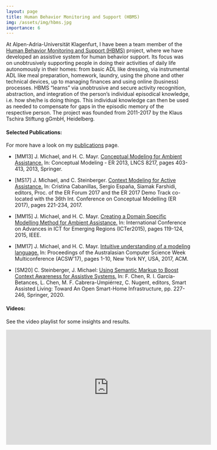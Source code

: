 ```yaml
---
layout: page
title: Human Behavior Monitoring and Support (HBMS) 
img: /assets/img/hbms.jpg
importance: 6
---
```


At Alpen-Adria-Universität Klagenfurt, I have been a team member of the
[Human Behavior Monitoring and Support (HBMS)](https://ae-ainf.aau.at/hbms/) 
project, where we have developed an assistive system for human behavior support.
Its focus was on unobtrusively supporting people in doing their activities of daily life 
autonomously in their homes: from basic ADL like dressing, via instrumental ADL like meal preparation, 
homework, laundry, using the phone and other technical devices, 
up to managing finances and using online (business) processes.
HBMS  “learns” via unobtrusive and secure activity recognition, abstraction, and integration 
of the person’s individual episodical knowledge, i.e. how she/he is doing things. This individual knowledge can then be used as needed to compensate for gaps 
in the episodic memory of the respective person. 
The project was founded from 2011-2017 by the Klaus Tschira Stiftung gGmbH, Heidelberg. 

#### Selected Publications:
For more have a look on my [publications](../publications) page.

- [MM13] J. Michael, and H. C. Mayr. [Conceptual Modeling for Ambient Assistance.](https://dl.acm.org/doi/10.1007/978-3-642-41924-9_33) 
In: Conceptual Modeling - ER 2013, LNCS 8217, pages 403-413, 2013, Springer.

- [MS17] J. Michael, and C. Steinberger. [Context Modeling for Active Assistance.](http://ceur-ws.org/Vol-1979/paper-22.pdf) 
In: Cristina Cabanillas, Sergio España, Siamak Farshidi, editors, Proc. of the ER Forum 2017 and the ER 2017 
Demo Track co-located with the 36th Int. Conference on Conceptual Modelling (ER 2017), pages 221-234, 2017.

- [MM15] J. Michael, and H. C. Mayr. [Creating a Domain Specific Modelling Method for Ambient Assistance.](https://ieeexplore.ieee.org/document/7377676) 
In: International Conference on Advances in ICT for Emerging Regions (ICTer2015), pages 119-124, 2015, IEEE.

- [MM17] J. Michael, and H. C. Mayr. [Intuitive understanding of a modeling language.](https://dl.acm.org/doi/abs/10.1145/3014812.3014849)
In: Proceedings of the Australasian Computer Science Week Multiconference (ACSW'17), pages 1-10, New York NY, USA, 2017, ACM.

- [SM20] C. Steinberger, J. Michael: [Using Semantic Markup to Boost Context Awareness for Assistive Systems.](https://www.se-rwth.de/publications/Using-Semantic-Markup-to-Boost-Context-Awareness-for-Assistive-Systems.pdf)
In: F. Chen, R. I. García-Betances, L. Chen, M. F. Cabrera-Umpiérrez, C. Nugent, editors, 
Smart Assisted Living: Toward An Open Smart-Home Infrastructure, pp. 227-246, Springer, 2020.

#### Videos:

See the video playlist for some insights and results.
<iframe width="560" height="315" src="https://www.youtube.com/embed/videoseries?list=PL0SyFKJu5CwtuEsVQrPLG6DmssYvlmoBu" title="YouTube video player" frameborder="0" allow="accelerometer; autoplay; clipboard-write; encrypted-media; gyroscope; picture-in-picture" allowfullscreen></iframe>
